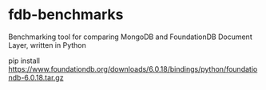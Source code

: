# fdb-benchmarks
Benchmarking tool for comparing MongoDB and FoundationDB Document Layer, written in Python


pip install https://www.foundationdb.org/downloads/6.0.18/bindings/python/foundationdb-6.0.18.tar.gz